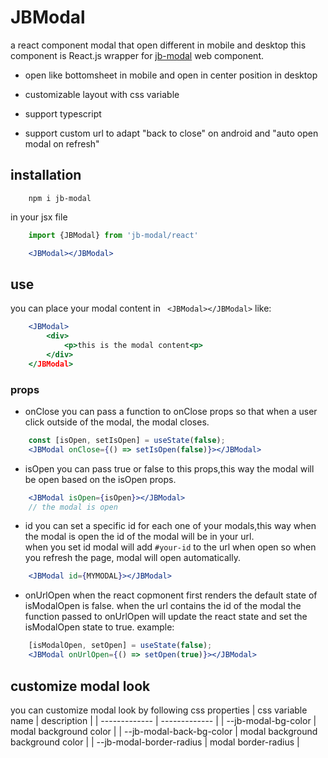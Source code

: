 # JBModal

a react component modal that open different in mobile and desktop
this component is React.js wrapper for [jb-modal](https://www.npmjs.com/package/jb-modal) web component.

- open like bottomsheet in mobile and open in center position in desktop

- customizable layout with css variable

- support typescript

- support custom url to adapt "back to close" on android and "auto open modal on refresh"

## installation 

```command
    npm i jb-modal
```

in your jsx file

```js
    import {JBModal} from 'jb-modal/react'
```
``` jsx
    <JBModal></JBModal>
```

## use

you can place your modal content in ` <JBModal></JBModal>` like:
```jsx
    <JBModal>
        <div>
            <p>this is the modal content<p>
        </div>
    </JBModal>
 ```

 ### props
- onClose
you can pass a function to onClose props so that when a user click outside of the modal, the modal closes.

``` jsx
    const [isOpen, setIsOpen] = useState(false);
    <JBModal onClose={() => setIsOpen(false)}></JBModal>

```

- isOpen
you can pass true or false to this props,this way the modal will be open based on the isOpen props.

``` jsx
    <JBModal isOpen={isOpen}></JBModal>
    // the modal is open
```

- id
you can set a specific id for each one of your modals,this way when the modal is open the id of the modal will be in your url.    
when you set id modal will add `#your-id` to the url when open so when you refresh the page, modal will open automatically.

``` jsx
    <JBModal id={MYMODAL}></JBModal>
```

- onUrlOpen
when the react copmonent first renders the default state of isModalOpen is false.
when the url contains the id of the modal the function passed to onUrlOpen will update the react state and set the isModalOpen state to true.
example: 

```jsx
    [isModalOpen, setOpen] = useState(false);
    <JBModal onUrlOpen={() => setOpen(true)}></JBModal>
```
## customize modal look

you can customize modal look by following css properties
| css variable name                  | description                                                                                   |
| -------------                      | -------------                                                                                 |
| --jb-modal-bg-color                | modal background color                                                                        |
| --jb-modal-back-bg-color           | modal background background color                                                             |
| --jb-modal-border-radius           | modal border-radius                                                                           |
